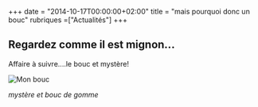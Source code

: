 +++
date = "2014-10-17T00:00:00+02:00"
title = "mais pourquoi donc un bouc"
rubriques =["Actualités"]
+++
## Regardez comme il est mignon... ##

Affaire à suivre....le bouc et mystère!

![Mon bouc](/mon-bouc.jpg)

*mystère et bouc de gomme*